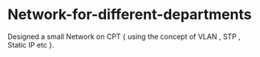 # Network-for-different-departments
Designed a small Network on CPT { using the concept of VLAN , STP , Static IP etc }. 
